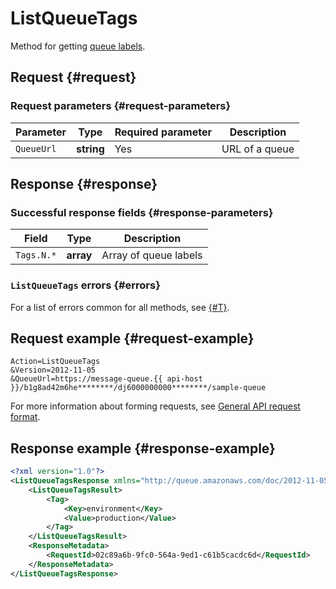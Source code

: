 # ListQueueTags

Method for getting [queue labels](../../concepts/tags.md).

## Request {#request}

### Request parameters {#request-parameters}

Parameter | Type | Required parameter | Description
----- | ----- | ----- | -----
`QueueUrl` | **string** | Yes | URL of a queue

## Response {#response}

### Successful response fields {#response-parameters}

Field | Type | Description
----- | ----- | -----
`Tags.N.*` | **array** | Array of queue labels

### `ListQueueTags` errors {#errors}

For a list of errors common for all methods, see [{#T}](../common-errors.md).

## Request example {#request-example}

```
Action=ListQueueTags
&Version=2012-11-05
&QueueUrl=https://message-queue.{{ api-host }}/b1g8ad42m6he********/dj6000000000********/sample-queue
```

For more information about forming requests, see [General API request format](../index.md#api-request).

## Response example {#response-example}

```xml
<?xml version="1.0"?>
<ListQueueTagsResponse xmlns="http://queue.amazonaws.com/doc/2012-11-05/">
    <ListQueueTagsResult>
        <Tag>
            <Key>environment</Key>
            <Value>production</Value>
        </Tag>
    </ListQueueTagsResult>
    <ResponseMetadata>
        <RequestId>02c89a6b-9fc0-564a-9ed1-c61b5cacdc6d</RequestId>
    </ResponseMetadata>
</ListQueueTagsResponse>
```

